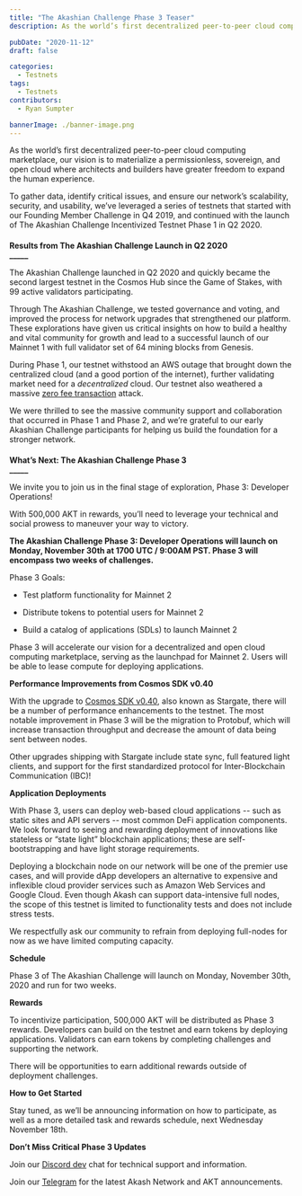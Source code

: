 ```yaml
---
title: "The Akashian Challenge Phase 3 Teaser"
description: As the world’s first decentralized peer-to-peer cloud computing marketplace, our vision is to materialize a permissionless, sovereign, and open cloud where architects and builders have greater freedom to expand the human experience.

pubDate: "2020-11-12"
draft: false

categories:
  - Testnets
tags:
  - Testnets
contributors:
  - Ryan Sumpter

bannerImage: ./banner-image.png
---
```

As the world’s first decentralized peer-to-peer cloud computing marketplace, our vision is to materialize a permissionless, sovereign, and open cloud where architects and builders have greater freedom to expand the human experience. 

To gather data, identify critical issues, and ensure our network’s scalability, security, and usability, we’ve leveraged a series of testnets that started with our Founding Member Challenge in Q4 2019, and continued with the launch of The Akashian Challenge Incentivized Testnet Phase 1 in Q2 2020.

####   
**Results from The Akashian Challenge Launch in Q2 2020**  
**\_\_\_\_\_**  

The Akashian Challenge launched in Q2 2020 and quickly became the second largest testnet in the Cosmos Hub since the Game of Stakes, with 99 active validators participating.

Through The Akashian Challenge, we tested governance and voting, and improved the process for network upgrades that strengthened our platform. These explorations have given us critical insights on how to build a healthy and vital community for growth and lead to a successful launch of our Mainnet 1 with full validator set of 64 mining blocks from Genesis.

During Phase 1, our testnet withstood an AWS outage that brought down the centralized cloud (and a good portion of the internet), further validating market need for a _decentralized_ cloud. Our testnet also weathered a massive [zero fee transaction](https://medium.com/@novysf/the-outcome-from-akash-testnet-zero-fee-transaction-attack-5fd4aaa68d97) attack.

We were thrilled to see the massive community support and collaboration that occurred in Phase 1 and Phase 2, and we’re grateful to our early Akashian Challenge participants for helping us build the foundation for a stronger network.

####   
**What’s Next: The Akashian Challenge Phase 3**  
**\_\_\_\_\_**

We invite you to join us in the final stage of exploration, Phase 3: Developer Operations!

With 500,000 AKT in rewards, you’ll need to leverage your technical and social prowess to maneuver your way to victory.   

**The Akashian Challenge Phase 3: Developer Operations will launch on Monday, November 30th at 1700 UTC / 9:00AM PST. Phase 3 will encompass two weeks of challenges.**  

Phase 3 Goals:

*   Test platform functionality for Mainnet 2
    
*   Distribute tokens to potential users for Mainnet 2
    
*   Build a catalog of applications (SDLs) to launch Mainnet 2
    

Phase 3 will accelerate our vision for a decentralized and open cloud computing marketplace, serving as the launchpad for Mainnet 2. Users will be able to lease compute for deploying applications.

  
**Performance Improvements from Cosmos SDK v0.40**  

With the upgrade to [Cosmos SDK v0.40](https://github.com/cosmos/cosmos-sdk/releases/tag/v0.40.0-rc0), also known as Stargate, there will be a number of performance enhancements to the testnet. The most notable improvement in Phase 3 will be the migration to Protobuf, which will increase transaction throughput and decrease the amount of data being sent between nodes. 

Other upgrades shipping with Stargate include state sync, full featured light clients, and support for the first standardized protocol for Inter-Blockchain Communication (IBC)! 

  
**Application Deployments**  

With Phase 3, users can deploy web-based cloud applications -- such as static sites and API servers -- most common DeFi application components.  We look forward to seeing and rewarding deployment of innovations like stateless or “state light” blockchain applications; these are self-bootstrapping and have light storage requirements.  

Deploying a blockchain node on our network will be one of the premier use cases, and will provide dApp developers an alternative to expensive and inflexible cloud provider services such as Amazon Web Services and Google Cloud. Even though Akash can support data-intensive full nodes, the scope of this testnet is limited to functionality tests and does not include stress tests. 

We respectfully ask our community to refrain from deploying full-nodes for now as we have limited computing capacity.

  
**Schedule**  

Phase 3 of The Akashian Challenge will launch on Monday, November 30th, 2020 and run for two weeks.   

  
**Rewards**  

To incentivize participation, 500,000 AKT will be distributed as Phase 3 rewards. Developers can build on the testnet and earn tokens by deploying applications. Validators can earn tokens by completing challenges and supporting the network. 

There will be opportunities to earn additional rewards outside of deployment challenges.

  
**How to Get Started**  

Stay tuned, as we’ll be announcing information on how to participate, as well as a more detailed task and rewards schedule, next Wednesday November 18th.

  
  
**Don’t Miss Critical Phase 3 Updates**  

Join our [Discord dev](https://discord.akash.network/) chat for technical support and information.  

Join our [Telegram](https://t.me/AkashNW) for the latest Akash Network and AKT announcements.